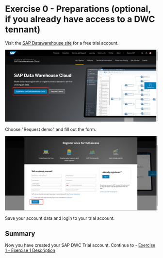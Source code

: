 # Exercise 0 - Preparations (optional, if you already have access to a DWC tennant)

Visit the [SAP Datawarehouse site](https://www.sap.com/products/technology-platform/data-warehouse-cloud/trial.html) for a free trial account.

![Web site](/exercises/ex0/images/0.png)

Choose "Request demo" and fill out the form.

![Web site](/exercises/ex0/images/1.png)

Save your account data and login to your trial account.

## Summary

Now you have created your SAP DWC Trial account.
Continue to - [Exercise 1 - Exercise 1 Description](../ex1/README.md)
